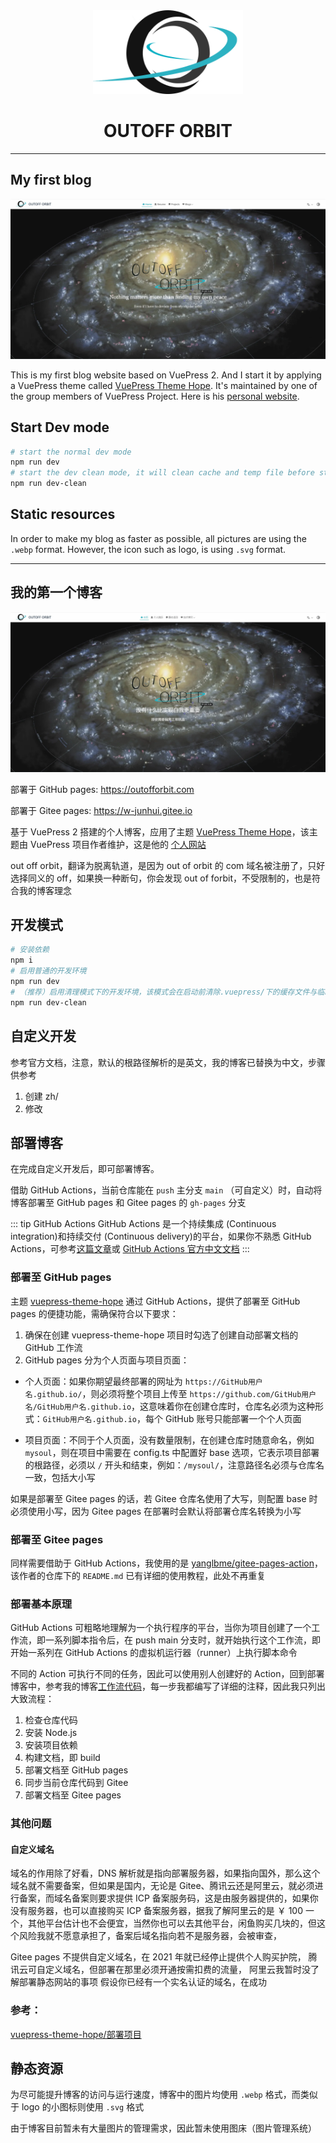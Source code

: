 <div align=center>

<img width="240" src="/src/.vuepress/public/logo.svg" >

</div>

<div align=center>

# OUTOFF ORBIT

</div>

---

## My first blog

![Home page](/src/.vuepress/public/English.webp)

This is my first blog website based on VuePress 2. And I start it by applying a VuePress theme called [VuePress Theme Hope](https://theme-hope.vuejs.press/zh/). It's maintained by one of the group members of VuePress Project. Here is his [personal website](https://mrhope.site/).

## Start Dev mode

```sh
# start the normal dev mode
npm run dev
# start the dev clean mode, it will clean cache and temp file before start dev mode
npm run dev-clean
```

## Static resources

In order to make my blog as faster as possible, all pictures are using the `.webp` format. However, the icon such as logo, is using `.svg` format.

---

## 我的第一个博客

![博客主页](/src/.vuepress/public/Chinese.webp)

部署于 GitHub pages: https://outofforbit.com

部署于 Gitee pages: https://w-junhui.gitee.io

基于 VuePress 2 搭建的个人博客，应用了主题 [VuePress Theme Hope](https://theme-hope.vuejs.press/zh/)，该主题由 VuePress 项目作者维护，这是他的 [个人网站](https://mrhope.site/)

out off orbit，翻译为脱离轨道，是因为 out of orbit 的 com 域名被注册了，只好选择同义的 off，如果换一种断句，你会发现 out of forbit，不受限制的，也是符合我的博客理念

## 开发模式

```sh
# 安装依赖
npm i
# 启用普通的开发环境
npm run dev
# （推荐）启用清理模式下的开发环境，该模式会在启动前清除.vuepress/下的缓存文件与临时文件
npm run dev-clean
```

## 自定义开发

参考官方文档，注意，默认的根路径解析的是英文，我的博客已替换为中文，步骤供参考

1. 创建 zh/
2. 修改

## 部署博客

在完成自定义开发后，即可部署博客。

借助 GitHub Actions，当前仓库能在 `push` 主分支 `main` （可自定义）时，自动将博客部署至 GitHub pages 和 Gitee pages 的 `gh-pages` 分支

::: tip GitHub Actions
GitHub Actions 是一个持续集成 (Continuous integration)和持续交付 (Continuous delivery)的平台，如果你不熟悉 GitHub Actions，可参考[这篇文章](https://github.com/mqyqingfeng/Blog/issues/237)或 [GitHub Actions 官方中文文档](https://docs.github.com/zh/actions/learn-github-actions/understanding-github-actions)
:::

### 部署至 GitHub pages

主题 [vuepress-theme-hope](https://github.com/vuepress-theme-hope/vuepress-theme-hope) 通过 GitHub Actions，提供了部署至 GitHub pages 的便捷功能，需确保符合以下要求：

1. 确保在创建 vuepress-theme-hope 项目时勾选了创建自动部署文档的 GitHub 工作流
2. GitHub pages 分为个人页面与项目页面：

- 个人页面：如果你期望最终部署的网址为 `https://GitHub用户名.github.io/`，则必须将整个项目上传至 `https://github.com/GitHub用户名/GitHub用户名.github.io`，这意味着你在创建仓库时，仓库名必须为这种形式：`GitHub用户名.github.io`，每个 GitHub 账号只能部署一个个人页面

- 项目页面：不同于个人页面，没有数量限制，在创建仓库时随意命名，例如 `mysoul`，则在项目中需要在 config.ts 中配置好 base 选项，它表示项目部署的根路径，必须以 `/` 开头和结束，例如：`/mysoul/`，注意路径名必须与仓库名一致，包括大小写

如果是部署至 Gitee pages 的话，若 Gitee 仓库名使用了大写，则配置 base 时必须使用小写，因为 Gitee pages 在部署时会默认将部署仓库名转换为小写

### 部署至 Gitee pages

同样需要借助于 GitHub Actions，我使用的是 [yanglbme/gitee-pages-action](https://github.com/yanglbme/gitee-pages-action)，该作者的仓库下的 `README.md` 已有详细的使用教程，此处不再重复

### 部署基本原理

GitHub Actions 可粗略地理解为一个执行程序的平台，当你为项目创建了一个工作流，即一系列脚本指令后，在 push main 分支时，就开始执行这个工作流，即开始一系列在 GitHub Actions 的虚拟机运行器（runner）上执行脚本命令

不同的 Action 可执行不同的任务，因此可以使用别人创建好的 Action，回到部署博客中，参考我的博客[工作流代码](https://github.com/Wu-JunHui/Wu-JunHui.github.io/blob/main/.github/workflows/deploy-docs.yml)，每一步我都编写了详细的注释，因此我只列出大致流程：

1. 检查仓库代码
2. 安装 Node.js
3. 安装项目依赖
4. 构建文档，即 build
5. 部署文档至 GitHub pages
6. 同步当前仓库代码到 Gitee
7. 部署文档至 Gitee pages

### 其他问题

#### 自定义域名

域名的作用除了好看，DNS 解析就是指向部署服务器，如果指向国外，那么这个域名就不需要备案，但如果是国内，无论是 Gitee、腾讯云还是阿里云，就必须进行备案，而域名备案则要求提供 ICP 备案服务码，这是由服务器提供的，如果你没有服务器，也可以直接购买 ICP 备案服务器，据我了解阿里云的是 ￥ 100 一个，其他平台估计也不会便宜，当然你也可以去其他平台，闲鱼购买几块的，但这个风险我就不愿意承担了，备案后域名指向若不是服务器，会被审查，

Gitee pages 不提供自定义域名，在 2021 年就已经停止提供个人购买护院，
腾讯云可自定义域名，但部署在那里必须开通按需扣费的流量，
阿里云我暂时没了解部署静态网站的事项
假设你已经有一个实名认证的域名，在成功

### 参考：

[vuepress-theme-hope/部署项目](https://theme-hope.vuejs.press/zh/cookbook/tutorial/deploy.html)

## 静态资源

为尽可能提升博客的访问与运行速度，博客中的图片均使用 `.webp` 格式，而类似于 logo 的小图标则使用 `.svg` 格式

由于博客目前暂未有大量图片的管理需求，因此暂未使用图床（图片管理系统）

<style>
hr {
  border-width: 3px 0 0 0 !important;
  }
</style>
